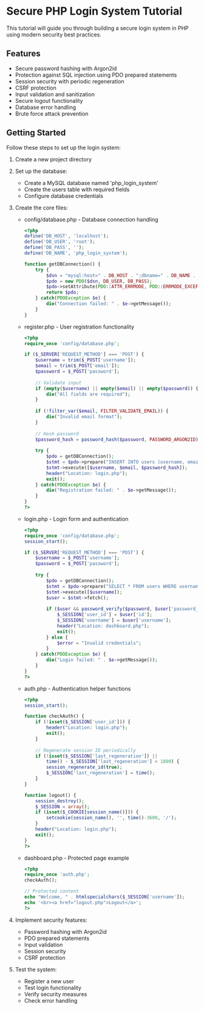 # Secure PHP Login System Tutorial

This tutorial will guide you through building a secure login system in PHP using modern security best practices.

## Features

- Secure password hashing with Argon2id
- Protection against SQL injection using PDO prepared statements 
- Session security with periodic regeneration
- CSRF protection
- Input validation and sanitization
- Secure logout functionality
- Database error handling
- Brute force attack prevention

## Getting Started

Follow these steps to set up the login system:

1. Create a new project directory
2. Set up the database:
   - Create a MySQL database named 'php_login_system'
   - Create the users table with required fields
   - Configure database credentials

3. Create the core files:
   - config/database.php - Database connection handling
     ```php
     <?php
     define('DB_HOST', 'localhost');
     define('DB_USER', 'root'); 
     define('DB_PASS', '');
     define('DB_NAME', 'php_login_system');

     function getDBConnection() {
         try {
             $dsn = "mysql:host=" . DB_HOST . ";dbname=" . DB_NAME . ";charset=utf8mb4";
             $pdo = new PDO($dsn, DB_USER, DB_PASS);
             $pdo->setAttribute(PDO::ATTR_ERRMODE, PDO::ERRMODE_EXCEPTION);
             return $pdo;
         } catch(PDOException $e) {
             die("Connection failed: " . $e->getMessage());
         }
     }
     ```

   - register.php - User registration functionality
     ```php
     <?php
     require_once 'config/database.php';
     
     if ($_SERVER['REQUEST_METHOD'] === 'POST') {
         $username = trim($_POST['username']);
         $email = trim($_POST['email']);
         $password = $_POST['password'];
         
         // Validate input
         if (empty($username) || empty($email) || empty($password)) {
             die("All fields are required");
         }
         
         if (!filter_var($email, FILTER_VALIDATE_EMAIL)) {
             die("Invalid email format");
         }
         
         // Hash password
         $password_hash = password_hash($password, PASSWORD_ARGON2ID);
         
         try {
             $pdo = getDBConnection();
             $stmt = $pdo->prepare("INSERT INTO users (username, email, password_hash) VALUES (?, ?, ?)");
             $stmt->execute([$username, $email, $password_hash]);
             header("Location: login.php");
             exit();
         } catch(PDOException $e) {
             die("Registration failed: " . $e->getMessage());
         }
     }
     ?>
     ```

   - login.php - Login form and authentication
     ```php
     <?php
     require_once 'config/database.php';
     session_start();

     if ($_SERVER['REQUEST_METHOD'] === 'POST') {
         $username = $_POST['username'];
         $password = $_POST['password'];
         
         try {
             $pdo = getDBConnection();
             $stmt = $pdo->prepare("SELECT * FROM users WHERE username = ?");
             $stmt->execute([$username]);
             $user = $stmt->fetch();
             
             if ($user && password_verify($password, $user['password_hash'])) {
                 $_SESSION['user_id'] = $user['id'];
                 $_SESSION['username'] = $user['username'];
                 header("Location: dashboard.php");
                 exit();
             } else {
                 $error = "Invalid credentials";
             }
         } catch(PDOException $e) {
             die("Login failed: " . $e->getMessage());
         }
     }
     ?>
     ```

   - auth.php - Authentication helper functions
     ```php
     <?php
     session_start();

     function checkAuth() {
         if (!isset($_SESSION['user_id'])) {
             header("Location: login.php");
             exit();
         }
         
         // Regenerate session ID periodically
         if (!isset($_SESSION['last_regeneration']) || 
             time() - $_SESSION['last_regeneration'] > 1800) {
             session_regenerate_id(true);
             $_SESSION['last_regeneration'] = time();
         }
     }

     function logout() {
         session_destroy();
         $_SESSION = array();
         if (isset($_COOKIE[session_name()])) {
             setcookie(session_name(), '', time()-3600, '/');
         }
         header("Location: login.php");
         exit();
     }
     ?>
     ```

   - dashboard.php - Protected page example
     ```php
     <?php
     require_once 'auth.php';
     checkAuth();

     // Protected content
     echo "Welcome, " . htmlspecialchars($_SESSION['username']);
     echo '<br><a href="logout.php">Logout</a>';
     ?>
     ```

4. Implement security features:
   - Password hashing with Argon2id
   - PDO prepared statements
   - Input validation
   - Session security
   - CSRF protection
   
5. Test the system:
   - Register a new user
   - Test login functionality
   - Verify security measures
   - Check error handling
